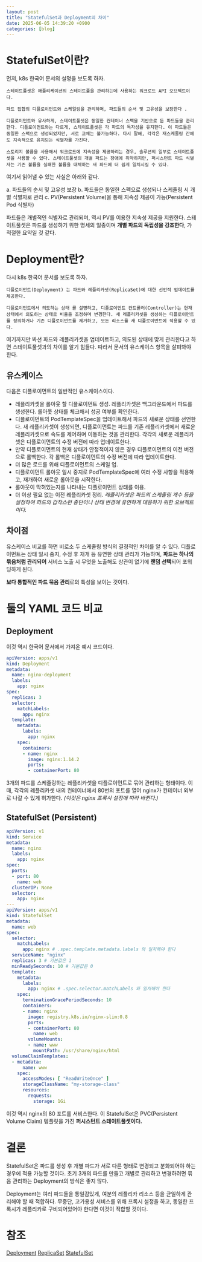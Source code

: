 ```yaml
---
layout: post
title: "StatefulSet과 Deployment의 차이"
date: 2025-06-05 14:39:20 +0900
categories: [blog]
---
```

# StatefulSet이란?

먼저, k8s 한국어 문서의 설명을 보도록 하자.

```text
스테이트풀셋은 애플리케이션의 스테이트풀을 관리하는데 사용하는 워크로드 API 오브젝트이다.

파드 집합의 디플로이먼트와 스케일링을 관리하며, 파드들의 순서 및 고유성을 보장한다 .

디플로이먼트와 유사하게, 스테이트풀셋은 동일한 컨테이너 스펙을 기반으로 둔 파드들을 관리한다. 디플로이먼트와는 다르게, 스테이트풀셋은 각 파드의 독자성을 유지한다. 이 파드들은 동일한 스팩으로 생성되었지만, 서로 교체는 불가능하다. 다시 말해, 각각은 재스케줄링 간에도 지속적으로 유지되는 식별자를 가진다.

스토리지 볼륨을 사용해서 워크로드에 지속성을 제공하려는 경우, 솔루션의 일부로 스테이트풀셋을 사용할 수 있다. 스테이트풀셋의 개별 파드는 장애에 취약하지만, 퍼시스턴트 파드 식별자는 기존 볼륨을 실패한 볼륨을 대체하는 새 파드에 더 쉽게 일치시킬 수 있다.
```
여기서 읽어낼 수 있는 사실은 아래와 같다.

a. 파드들의 순서 및 고유성 보장
b. 파드들은 동일한 스펙으로 생성되나 스케줄링 시 개별 식별자로 관리
c. PV(Persistent Volume)을 통해 지속성 제공이 가능(Persistent Pod 식별자)

파드들은 개별적인 식별자로 관리되며, 역시 PV를 이용한 지속성 제공을 지원한다.
스테이트풀셋은 파드를 생성하기 위한 명세의 일종이며 **개별 파드의 독립성을 강조한다**, 가 적절한 요약일 것 같다.

# Deployment란?
다시 k8s 한국어 문서를 보도록 하자.

```text
디플로이먼트(Deployment) 는 파드와 레플리카셋(ReplicaSet)에 대한 선언적 업데이트를 제공한다.

디플로이먼트에서 의도하는 상태 를 설명하고, 디플로이먼트 컨트롤러(Controller)는 현재 상태에서 의도하는 상태로 비율을 조정하며 변경한다. 새 레플리카셋을 생성하는 디플로이먼트를 정의하거나 기존 디플로이먼트를 제거하고, 모든 리소스를 새 디플로이먼트에 적용할 수 있다. 
```

여기까지만 봐선 파드와 레플리카셋을 업데이트하고, 의도된 상태에 맞게 관리한다고 하면 스테이트풀셋과의 차이를 알기 힘들다.
따라서 문서의 유스케이스 항목을 살펴봐야 한다.

## 유스케이스

다음은 디플로이먼트의 일반적인 유스케이스이다.

- 레플리카셋을 롤아웃 할 디플로이먼트 생성. 레플리카셋은 백그라운드에서 파드를 생성한다. 롤아웃 상태를 체크해서 성공 여부를 확인한다.
- 디플로이먼트의 PodTemplateSpec을 업데이트해서 파드의 새로운 상태를 선언한다. 새 레플리카셋이 생성되면, 디플로이먼트는 파드를 기존 레플리카셋에서 새로운 레플리카셋으로 속도를 제어하며 이동하는 것을 관리한다. 각각의 새로운 레플리카셋은 디플로이먼트의 수정 버전에 따라 업데이트한다.
- 만약 디플로이먼트의 현재 상태가 안정적이지 않은 경우 디플로이먼트의 이전 버전으로 롤백한다. 각 롤백은 디플로이먼트의 수정 버전에 따라 업데이트한다.
- 더 많은 로드를 위해 디플로이먼트의 스케일 업.
- 디플로이먼트 롤아웃 일시 중지로 PodTemplateSpec에 여러 수정 사항을 적용하고, 재개하여 새로운 롤아웃을 시작한다.
- 롤아웃이 막혀있는지를 나타내는 디플로이먼트 상태를 이용.
- 더 이상 필요 없는 이전 레플리카셋 정리.
*레플리카셋은 파드의 스케줄링 개수 등을 설정하여 파드의 갑작스런 중단이나 상태 변경에 유연하게 대응하기 위한 오브젝트이다.*

## 차이점

유스케이스 비교를 하면 비로소 두 스케줄링 방식의 결정적인 차이를 알 수 있다.
디플로이먼트는 상태 일시 중지, 수정 후 재개 등 유연한 상태 관리가 가능하며, **파드는 하나의 묶음처럼 관리되어** 서비스 노출 시 무엇을 노출해도 상관이 없기에 **랜덤 선택**되어 포워딩하게 된다.

**보다 통합적인 파드 묶음 관리**로의 특성을 보이는 것이다.

# 둘의 YAML 코드 비교

## Deployment
이것 역시 한국어 문서에서 가져온 예시 코드이다.
```yaml
apiVersion: apps/v1
kind: Deployment
metadata:
  name: nginx-deployment
  labels:
    app: nginx
spec:
  replicas: 3
  selector:
    matchLabels:
      app: nginx
  template:
    metadata:
      labels:
        app: nginx
    spec:
      containers:
      - name: nginx
        image: nginx:1.14.2
        ports:
        - containerPort: 80
```

3개의 파드를 스케줄링하는 레플리카셋을 디플로이먼트로 묶어 관리하는 형태이다.
이 때, 각각의 레플리카셋 내의 컨테이너에서 80번의 포트를 열어 nginx가 컨테이너 외부로 나갈 수 있게 허가한다. *(이것은 nginx 프록시 설정에 따라 바뀐다.)*

## StatefulSet (Persistent)

```yaml
apiVersion: v1
kind: Service
metadata:
  name: nginx
  labels:
    app: nginx
spec:
  ports:
  - port: 80
    name: web
  clusterIP: None
  selector:
    app: nginx
---
apiVersion: apps/v1
kind: StatefulSet
metadata:
  name: web
spec:
  selector:
    matchLabels:
      app: nginx # .spec.template.metadata.labels 와 일치해야 한다
  serviceName: "nginx"
  replicas: 3 # 기본값은 1
  minReadySeconds: 10 # 기본값은 0
  template:
    metadata:
      labels:
        app: nginx # .spec.selector.matchLabels 와 일치해야 한다
    spec:
      terminationGracePeriodSeconds: 10
      containers:
      - name: nginx
        image: registry.k8s.io/nginx-slim:0.8
        ports:
        - containerPort: 80
          name: web
        volumeMounts:
        - name: www
          mountPath: /usr/share/nginx/html
  volumeClaimTemplates:
  - metadata:
      name: www
    spec:
      accessModes: [ "ReadWriteOnce" ]
      storageClassName: "my-storage-class"
      resources:
        requests:
          storage: 1Gi
```

이것 역시 nginx의 80 포트를 서비스한다. 이 StatefulSet은 PVC(Persistent Volume Claim) 템플릿을 가진 **퍼시스턴트 스테이트풀셋이다.**

# 결론

StatefulSet은 파드를 생성 후 개별 파드가 서로 다른 형태로 변경되고 분화되어야 하는 경우에 적용 가능할 것이다. 초기 3개의 파드를 만들고 개별로 관리하고 변경하려면 묶음 관리하는 Deployment의 방식은 좋지 않다.

Deployment는 여러 파드들을 통일감있게, 여분의 레플리카 리소스 등을 균일하게 관리해야 할 때 적합하다. 무중단, 고가용성 서비스를 위해 프록시 설정을 하고, 동일한 프록시가 레플리카로 구비되어있어야 한다면 이것이 적합할 것이다.

# 참조

[Deployment](https://kubernetes.io/ko/docs/concepts/workloads/controllers/deployment/)
[ReplicaSet](https://kubernetes.io/ko/docs/concepts/workloads/controllers/replicaset/)
[StatefulSet](https://kubernetes.io/ko/docs/concepts/workloads/controllers/statefulset/)
